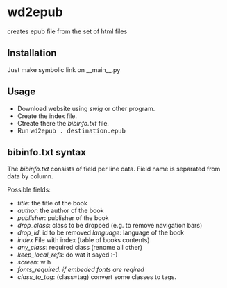 # wd2epub
creates epub file from the set of html files

## Installation
Just make symbolic link on \_\_main\_\_.py

## Usage
* Download website using _swig_ or other program.
* Create the index file.
* Ctreate there the _bibinfo.txt_ file.
* Run <tt>wd2epub . destination.epub</tt>

## bibinfo.txt syntax
The _bibinfo.txt_ consists of field per line data. Field name is separated from data by column.

Possible fields:
* _title_: the title of the book
* _author_: the author of the book
* _publisher_: publisher of the book
* _drop\_class_: class to be dropped (e.g. to remove navigation bars)
* _drop\_id_: id to be removed
_language_: language of the book
* _index_ File with index (table of books contents)
* _any\_class_: required class (renome all other)
* _keep\_local\_refs_: do wat it sayed :-)
* _screen_: w h
* _fonts\_required: if embeded fonts are reqired_
* _class\_to\_tag_: (class=tag) convert some classes to tags.


